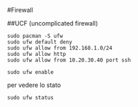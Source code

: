 #Firewall

##UCF (uncomplicated firewall)

    sudo pacman -S ufw
    sudo ufw default deny
    sudo ufw allow from 192.168.1.0/24
    sudo ufw allow http
    sudo ufw allow from 10.20.30.40 port ssh
    
    sudo ufw enable
	
per vedere lo stato

    sudo ufw status
    
	
